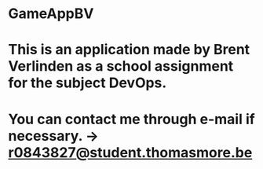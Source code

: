 # GameAppBV

# This is an application made by Brent Verlinden as a school assignment for the subject DevOps.

# You can contact me through e-mail if necessary. -> r0843827@student.thomasmore.be